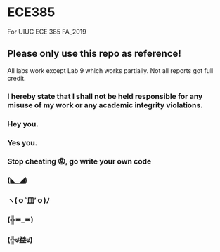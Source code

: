 # ECE385
For UIUC ECE 385 FA_2019

## Please only use this repo as reference!

All labs work except Lab 9 which works partially.
Not all reports got full credit. 


### I hereby state that I shall not be held responsible for any misuse of my work or any academic integrity violations. 

### Hey you.
### Yes you.
### Stop cheating 😡, go write your own code
### (◣_◢)
### ヽ(ｏ`皿′ｏ)ﾉ
### (╬≖_≖)
### (╬ಠ益ಠ)
